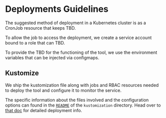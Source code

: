 # Deployments Guidelines

The suggested method of deployment in a Kubernetes cluster is as a
CronJob resource that keeps TBD.

To allow the job to access the deployment, we create a service account
bound to a role that can TBD.

To provide the TBD
for the functioning of the tool, we use the environment variables that can be
injected via configmaps.

## Kustomize

We ship the kustomization file along with jobs and RBAC resources needed to
deploy the tool and configure it to monitor the service.

The specific information about the files involved and the configuration options
can found in the [`README`](kustomization/README.md) of the `kustomization` directory.
Head over to [that doc](./kustomization/) for detailed deployment info.
